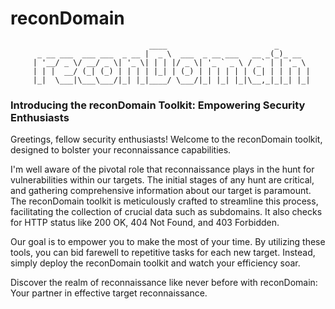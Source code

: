 # reconDomain

```
                               ____                        _
      _ __ ___  ___ ___  _ __ |  _ \  ___  _ __ ___   __ _(_)_ __
     | '__/ _ \/ __/ _ \| '_ \| | | |/ _ \| '_ ` _ \ / _` | | '_ \
     | | |  __/ (_| (_) | | | | |_| | (_) | | | | | | (_| | | | | |
     |_|  \___|\___\___/|_| |_|____/ \___/|_| |_| |_|\__,_|_|_| |_|

```

### Introducing the reconDomain Toolkit: Empowering Security Enthusiasts

Greetings, fellow security enthusiasts! Welcome to the reconDomain toolkit, designed to bolster your reconnaissance capabilities.

I'm well aware of the pivotal role that reconnaissance plays in the hunt for vulnerabilities within our targets. The initial stages of any hunt are critical, and gathering comprehensive information about our target is paramount. The reconDomain toolkit is meticulously crafted to streamline this process, facilitating the collection of crucial data such as subdomains. It also checks for HTTP status like 200 OK, 404 Not Found, and 403 Forbidden.

Our goal is to empower you to make the most of your time. By utilizing these tools, you can bid farewell to repetitive tasks for each new target. Instead, simply deploy the reconDomain toolkit and watch your efficiency soar.

Discover the realm of reconnaissance like never before with reconDomain: Your partner in effective target reconnaissance.

